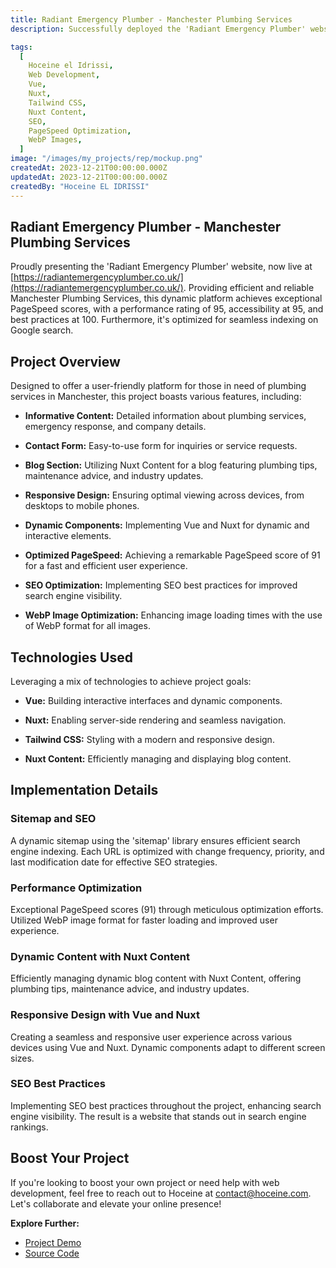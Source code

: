 ```yaml
---
title: Radiant Emergency Plumber - Manchester Plumbing Services
description: Successfully deployed the 'Radiant Emergency Plumber' website at https://radiantemergencyplumber.co.uk/, offering efficient Manchester Plumbing Services. Achieved outstanding PageSpeed scores (91), with a performance score of 95, accessibility at 95, and best practices at 100. Additionally, take note that the website has been optimized for Google search indexing.

tags:
  [
    Hoceine el Idrissi,
    Web Development,
    Vue,
    Nuxt,
    Tailwind CSS,
    Nuxt Content,
    SEO,
    PageSpeed Optimization,
    WebP Images,
  ]
image: "/images/my_projects/rep/mockup.png"
createdAt: 2023-12-21T00:00:00.000Z
updatedAt: 2023-12-21T00:00:00.000Z
createdBy: "Hoceine EL IDRISSI"
---
```


## Radiant Emergency Plumber - Manchester Plumbing Services

Proudly presenting the 'Radiant Emergency Plumber' website, now live at [https://radiantemergencyplumber.co.uk/](https://radiantemergencyplumber.co.uk/). Providing efficient and reliable Manchester Plumbing Services, this dynamic platform achieves exceptional PageSpeed scores, with a performance rating of 95, accessibility at 95, and best practices at 100. Furthermore, it's optimized for seamless indexing on Google search.

## Project Overview

Designed to offer a user-friendly platform for those in need of plumbing services in Manchester, this project boasts various features, including:

- **Informative Content:** Detailed information about plumbing services, emergency response, and company details.

- **Contact Form:** Easy-to-use form for inquiries or service requests.

- **Blog Section:** Utilizing Nuxt Content for a blog featuring plumbing tips, maintenance advice, and industry updates.

- **Responsive Design:** Ensuring optimal viewing across devices, from desktops to mobile phones.

- **Dynamic Components:** Implementing Vue and Nuxt for dynamic and interactive elements.

- **Optimized PageSpeed:** Achieving a remarkable PageSpeed score of 91 for a fast and efficient user experience.

- **SEO Optimization:** Implementing SEO best practices for improved search engine visibility.

- **WebP Image Optimization:** Enhancing image loading times with the use of WebP format for all images.

## Technologies Used

Leveraging a mix of technologies to achieve project goals:

- **Vue:** Building interactive interfaces and dynamic components.

- **Nuxt:** Enabling server-side rendering and seamless navigation.

- **Tailwind CSS:** Styling with a modern and responsive design.

- **Nuxt Content:** Efficiently managing and displaying blog content.

## Implementation Details

### Sitemap and SEO

A dynamic sitemap using the 'sitemap' library ensures efficient search engine indexing. Each URL is optimized with change frequency, priority, and last modification date for effective SEO strategies.

### Performance Optimization

Exceptional PageSpeed scores (91) through meticulous optimization efforts. Utilized WebP image format for faster loading and improved user experience.

### Dynamic Content with Nuxt Content

Efficiently managing dynamic blog content with Nuxt Content, offering plumbing tips, maintenance advice, and industry updates.

### Responsive Design with Vue and Nuxt

Creating a seamless and responsive user experience across various devices using Vue and Nuxt. Dynamic components adapt to different screen sizes.

### SEO Best Practices

Implementing SEO best practices throughout the project, enhancing search engine visibility. The result is a website that stands out in search engine rankings.

## Boost Your Project

If you're looking to boost your own project or need help with web development, feel free to reach out to Hoceine at [contact@hoceine.com](mailto:contact@hoceine.com). Let's collaborate and elevate your online presence!

**Explore Further:**

- [Project Demo](https://radiantemergencyplumber.co.uk/)
- [Source Code](https://github.com/HoceineEl/Radiant-Emergency-Plumber)
